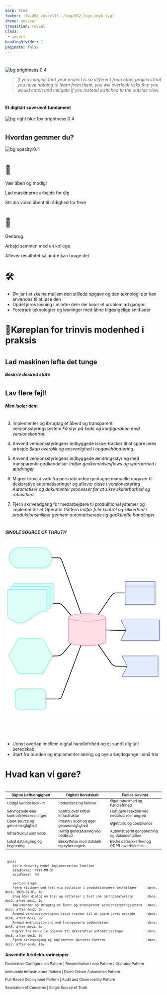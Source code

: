 ```yaml
---
marp: true
footer: ![w:200 invert](../img/OS2_logo_cmyk.svg)
theme: uncover
transition: reveal
class: 
 - invert
headingDivider: 1
paginate: false
---
```


#
![bg brightness:0.4](https://images.pexels.com/photos/3735202/pexels-photo-3735202.jpeg)
 
> _If you imagine that your project is so different from other projects that you have nothing to learn from them, you will overlook risks that you would catch and mitigate if you instead switched to the outside view._

<!-- _footer: _Prof. Flyvbjerg, IT University of Copenhagen - How Big Things Get Done (2022)_ -->

# 
#### Et digitalt suverænt fundament 

![bg right blur:1px brightness:0.4](https://images.pexels.com/photos/5474292/pexels-photo-5474292.jpeg)

#
## Hvordan gemmer du?
![bg opacity:0.4](https://images.pexels.com/photos/9227686/pexels-photo-9227686.jpeg)
<!-- Versionsstyring -->

# 🧠

Vær åben og modig!

Lad maskinerne arbejde for dig

Stil din viden åbent til rådighed for flere

<!-- Dether er nyt
 Tænk i proaktive baner ikke reaktive mønstre
Specialiser dig i det du interesserer dig for  -->

# 🤝

Genbrug

Arbejd sammen med en kollega

Aflever resultatet så andre kan bruge det



# 🛠️

- Øv jer i at skelne mellem den stillede opgave og den teknologi der kan anvendes til at løse den
- Opdel jeres løsning i mindre dele der løser et problem ad gangen
- Foretræk teknologier og løsninger med åbne tilgængelige snitflader

# 🚶Køreplan for trinvis modenhed i praksis

#
## Lad maskinen løfte det tunge
##### Beskriv desired state
<!--- Operator pattern---> 

#

## Lav flere fejl!
##### Men isoler dem 

<!--Fjern risikoen forbundet med fejl via isolation i produktionsnære testmiljøer
*Test i sikre omgivelser, så fejl ikke påvirker drift.*
Tal om fejlene og lær af dem
*Skab en kultur hvor fejl ses som læring, ikke som fiasko.*
-->


#


3. Implementer og ibrugtag et åbent og transparent versionsstyringssystem
*Få styr på kode og konfiguration med versionskontrol.*

4. Anvend versionsstyringens indbyggede issue-tracker til at spore jeres arbejde
*Skab overblik og ansvarlighed i opgavehåndtering.*

5. Anvend versionsstyringens indbyggede ændringsstyring med transparente godkendelser
*Indfør godkendelsesflows og sporbarhed i ændringer.*

6. Migrer trinvist væk fra personbundne gentagne manuelle opgaver til deklarative automatiseringer og aflever disse i versionsstyring
*Automatisér og dokumentér processer for at sikre skalerbarhed og robusthed.*

7. Fjern skriveadgang for medarbejdere til produktionssystemer og implementer et Operator Pattern
*Indfør fuld kontrol og sikkerhed i produktionsmiljøet gennem automatiserede og godkendte handlinger.*


#
###### **SINGLE SOURCE OF THRUTH**

![bg 49% invert opacity:0.8 contrast:0.73](../img/SSOT.svg)
<br>
<br>
<br>
<br>

#
- Udnyt overlap imellem digital handlefrihed og et sundt digitalt beredskab
- Start fra bunden og implementer læring og nye arbejdsgange i små trin

# Hvad kan vi gøre?

#

<small>

| **Digital Uafhængighed**                  | **Digitalt Beredskab**                          | **Fælles Gevinst**                              |
|------------------------------------------|------------------------------------------------|------------------------------------------------|
| Undgå vendor lock-in                     | Redundans og failover                          | Øget robusthed og handlefrihed                 |
| Selvhostede eller kontrollerede løsninger| Kontrol over kritisk infrastruktur             | Hurtigere reaktion ved nedbrud eller angreb    |
| Open source og gennemsigtighed           | Proaktiv audit og øget gennemsigtighed                   | Øget tillid og compliance                      |
| Infrastruktur som kode                   | Hurtig genetablering ved nedbrud               | Automatiseret genopretning og dokumentation    |
| Lokal datalagring og kryptering          | Beskyttelse mod datalæk og cyberangreb         | Bedre datasikkerhed og GDPR-overholdelse       |



#

```mermaid
 gantt
    title Maturity Model Implementation Timeline
    dateFormat  YYYY-MM-DD
    axisFormat  %W

    section Steps
    Fjern risikoen ved fejl via isolation i produktionsnære testmiljøer     :done,    des1, 2023-01-01, 4w
    Brug åben dialog om fejl og rettelser i test som læringsmateriale       :done,    des2, after des1, 2w
    Implementer og ibrugtag et åbent og transparent versionsstyringssystem  :done,    des3, after des2, 3w
    Anvend versionsstyringens issue-tracker til at spore jeres arbejde      :done,    des4, after des3, 2w
    Anvend ændringsstyring med transparente godkendelser                    :done,    des5, after des4, 4w
    Migrer fra manuelle opgaver til deklarative automatiseringer            :done,    des6, after des5, 8w
    Fjern skriveadgang og implementer Operator Pattern                      :done,    des7, after des6, 12w 
```



### Anvendte Arkitekturprincipper
 
 Declarative Configuration Pattern | Reconciliation Loop Pattern     | Operator Pattern 
 
  Immutable Infrastructure Pattern  | Event-Driven Automation Pattern

  Pull-Based Deployment Pattern | Audit and Observability Pattern
  
  Separation of Concerns | Single Source of Truth

